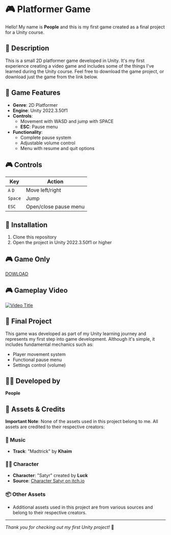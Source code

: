 # 🎮 Platformer Game

Hello! My name is **People** and this is my first game created as a final project for a Unity course.

## 📝 Description

This is a small 2D platformer game developed in Unity. It's my first experience creating a video game and includes some of the things I've learned during the Unity course. Feel free to download the game project, or download just the game from the link below.

## 🎯 Game Features

- **Genre**: 2D Platformer
- **Engine**: Unity 2022.3.50f1
- **Controls**: 
  - Movement with WASD and jump with SPACE
  - **ESC**: Pause menu
- **Functionality**:
  - Complete pause system
  - Adjustable volume control
  - Menu with resume and quit options

## 🎮 Controls

| Key | Action |
|-----|--------|
| `A` `D` | Move left/right |
| `Space` | Jump |
| `ESC` | Open/close pause menu |

## 🔧 Installation

1. Clone this repository
2. Open the project in Unity 2022.3.50f1 or higher

## 🎮 Game Only

[DOWLOAD](https://drive.google.com/file/d/14TVQshC2sx3kCt2X7CnPI9vT7eMnSS7h/view?usp=sharing)

## 🎮 Gameplay Video

[![Video Title](https://img.youtube.com/vi/rGtSPIhGqnQ/0.jpg)](https://www.youtube.com/watch?v=rGtSPIhGqnQ)


## 🚀 Final Project

This game was developed as part of my Unity learning journey and represents my first step into game development. Although it's simple, it includes fundamental mechanics such as:

- Player movement system
- Functional pause menu
- Settings control (volume)

## 👨‍💻 Developed by

**People** 

## 🎨 Assets & Credits

**Important Note**: None of the assets used in this project belong to me. All assets are credited to their respective creators:

### 🎵 Music
- **Track**: "Madtrick" by **Khaim**

### 🧙‍♂ Character
- **Character**: "Satyr" created by **Luck**
- **Source**: [Character Satyr on itch.io](https://lucky-loops.itch.io/character-satyr)

### 📦 Other Assets
- Additional assets used in this project are from various sources and belong to their respective creators.

---

*Thank you for checking out my first Unity project!* 🎯
